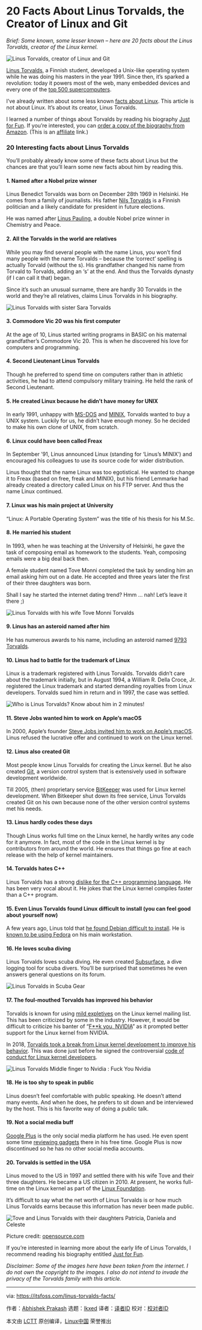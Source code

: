 [#]: subject: "20 Facts About Linus Torvalds, the Creator of Linux and Git"
[#]: via: "https://itsfoss.com/linus-torvalds-facts/"
[#]: author: "Abhishek Prakash https://itsfoss.com/"
[#]: collector: "lkxed"
[#]: translator: "gpchn"
[#]: reviewer: " "
[#]: publisher: " "
[#]: url: " "

20 Facts About Linus Torvalds, the Creator of Linux and Git
======
*Brief: Some known, some lesser known – here are 20 facts about the Linus Torvalds, creator of the Linux kernel.*

![Linus Torvalds, creator of Linux and Git][1]

[Linus Torvalds][2], a Finnish student, developed a Unix-like operating system while he was doing his masters in the year 1991. Since then, it’s sparked a revolution: today it powers most of the web, many embedded devices and every one of the [top 500 supercomputers][3].

I’ve already written about some less known [facts about Linux][4]. This article is not about Linux. It’s about its creator, Linus Torvalds.

I learned a number of things about Torvalds by reading his biography [Just for Fun][5]. If you’re interested, you can [order a copy of the biography from Amazon][6]. (This is an [affiliate][7] link.)

### 20 Interesting facts about Linus Torvalds

You’ll probably already know some of these facts about Linus but the chances are that you’ll learn some new facts about him by reading this.

#### 1. Named after a Nobel prize winner

Linus Benedict Torvalds was born on December 28th 1969 in Helsinki. He comes from a family of journalists. His father [Nils Torvalds][11] is a Finnish politician and a likely candidate for president in future elections.

He was named after [Linus Pauling][12], a double Nobel prize winner in Chemistry and Peace.

#### 2. All the Torvalds in the world are relatives

While you may find several people with the name Linus, you won’t find many people with the name Torvalds – because the ‘correct’ spelling is actually Torvald (without the s). His grandfather changed his name from Torvald to Torvalds, adding an ‘s’ at the end. And thus the Torvalds dynasty (if I can call it that) began.

Since it’s such an unusual surname, there are hardly 30 Torvalds in the world and they’re all relatives, claims Linus Torvalds in his biography.

![Linus Torvalds with sister Sara Torvalds][13]

#### 3. Commodore Vic 20 was his first computer

At the age of 10, Linus started writing programs in BASIC on his maternal grandfather’s Commodore Vic 20. This is when he discovered his love for computers and programming.

#### 4. Second Lieutenant Linus Torvalds

Though he preferred to spend time on computers rather than in athletic activities, he had to attend compulsory military training. He held the rank of Second Lieutenant.

#### 5. He created Linux because he didn’t have money for UNIX 

In early 1991, unhappy with [MS-DOS][14] and [MINIX][15], Torvalds wanted to buy a UNIX system. Luckily for us, he didn’t have enough money. So he decided to make his own clone of UNIX, from scratch.

#### 6. Linux could have been called Freax

In September ’91, Linus announced Linux (standing for ‘Linus’s MINIX’) and encouraged his colleagues to use its source code for wider distribution.

Linus thought that the name Linux was too egotistical. He wanted to change it to Freax (based on free, freak and MINIX), but his friend Lemmarke had already created a directory called Linux on his FTP server. And thus the name Linux continued.

#### 7. Linux was his main project at University

“Linux: A Portable Operating System” was the title of his thesis for his M.Sc.

#### 8. He married his student

In 1993, when he was teaching at the University of Helsinki, he gave the task of composing email as homework to the students. Yeah, composing emails were a big deal back then.

A female student named Tove Monni completed the task by sending him an email asking him out on a date. He accepted and three years later the first of their three daughters was born.

Shall I say he started the internet dating trend? Hmm … nah! Let’s leave it there ;)

![Linus Torvalds with his wife Tove Monni Torvalds][16]

#### 9. Linus has an asteroid named after him

He has numerous awards to his name, including an asteroid named [9793 Torvalds][17].

#### 10. Linus had to battle for the trademark of Linux 

Linux is a trademark registered with Linus Torvalds. Torvalds didn’t care about the trademark initially, but in August 1994, a William R. Della Croce, Jr. registered the Linux trademark and started demanding royalties from Linux developers. Torvalds sued him in return and in 1997, the case was settled.

![Who is Linus Torvalds? Know about him in 2 minutes!][18]

#### 11. Steve Jobs wanted him to work on Apple’s macOS

In 2000, Apple’s founder [Steve Jobs invited him to work on Apple’s macOS][19]. Linus refused the lucrative offer and continued to work on the Linux kernel.

#### 12. Linus also created Git

Most people know Linus Torvalds for creating the Linux kernel. But he also created [Git][20], a version control system that is extensively used in software development worldwide.

Till 2005, (then) proprietary service [BitKeeper][21] was used for Linux kernel development. When Bitkeeper shut down its free service, Linus Torvalds created Git on his own because none of the other version control systems met his needs.

#### 13. Linus hardly codes these days 

Though Linus works full time on the Linux kernel, he hardly writes any code for it anymore. In fact, most of the code in the Linux kernel is by contributors from around the world. He ensures that things go fine at each release with the help of kernel maintainers.

#### 14. Torvalds hates C++ 

Linus Torvalds has a strong [dislike for the C++ programming language][22]. He has been very vocal about it. He jokes that the Linux kernel compiles faster than a C++ program.

#### 15. Even Linus Torvalds found Linux difficult to install (you can feel good about yourself now)

A few years ago, Linus told that [he found Debian difficult to install][23]. He is [known to be using Fedora][24] on his main workstation.

#### 16. He loves scuba diving

Linus Torvalds loves scuba diving. He even created [Subsurface][25], a dive logging tool for scuba divers. You’ll be surprised that sometimes he even answers general questions on its forum.

![Linus Torvalds in Scuba Gear][26]

#### 17. The foul-mouthed Torvalds has improved his behavior

Torvalds is known for using [mild expletives][27] on the Linux kernel mailing list. This has been criticized by some in the industry. However, it would be difficult to criticize his banter of “[F**k you, NVIDIA][28]” as it prompted better support for the Linux kernel from NVIDIA.

In 2018, [Torvalds took a break from Linux kernel development to improve his behavior][29]. This was done just before he signed the controversial [code of conduct for Linux kernel developers][30].

![Linus Torvalds Middle finger to Nvidia : Fuck You Nvidia][31]

#### 18. He is too shy to speak in public 

Linus doesn’t feel comfortable with public speaking. He doesn’t attend many events. And when he does, he prefers to sit down and be interviewed by the host. This is his favorite way of doing a public talk.

#### 19. Not a social media buff

[Google Plus][32] is the only social media platform he has used. He even spent some time [reviewing gadgets][33] there in his free time. Google Plus is now discontinued so he has no other social media accounts.

#### 20. Torvalds is settled in the USA 

Linus moved to the US in 1997 and settled there with his wife Tove and their three daughters. He became a US citizen in 2010. At present, he works full-time on the Linux kernel as part of the [Linux Foundation][34].

It’s difficult to say what the net worth of Linus Torvalds is or how much Linus Torvalds earns because this information has never been made public.

![Tove and Linus Torvalds with their daughters Patricia, Daniela and Celeste][35]

Picture credit: [opensource.com][36]

If you’re interested in learning more about the early life of Linus Torvalds, I recommend reading his biography entitled [Just for Fun][37].

*Disclaimer: Some of the images here have been taken from the internet. I do not own the copyright to the images. I also do not intend to invade the privacy of the Torvalds family with this article.*

--------------------------------------------------------------------------------

via: https://itsfoss.com/linus-torvalds-facts/

作者：[Abhishek Prakash][a]
选题：[lkxed][b]
译者：[译者ID](https://github.com/译者ID)
校对：[校对者ID](https://github.com/校对者ID)

本文由 [LCTT](https://github.com/LCTT/TranslateProject) 原创编译，[Linux中国](https://linux.cn/) 荣誉推出

[a]: https://itsfoss.com/
[b]: https://github.com/lkxed
[1]: https://itsfoss.com/wp-content/uploads/2017/12/Linus-Torvalds-featured-800x450.png
[2]: https://en.wikipedia.org/wiki/Linus_Torvalds
[3]: https://itsfoss.com/linux-runs-top-supercomputers/
[4]: https://itsfoss.com/facts-linux-kernel/
[5]: https://www.amazon.com/dp/0066620732?tag=AAWP_PLACEHOLDER_TRACKING_ID
[6]: https://www.amazon.com/dp/0066620732?tag=AAWP_PLACEHOLDER_TRACKING_ID
[7]: https://itsfoss.com/affiliate-policy/
[8]: https://www.amazon.com/dp/0066620732?tag=AAWP_PLACEHOLDER_TRACKING_ID
[9]: https://www.amazon.com/dp/0066620732?tag=AAWP_PLACEHOLDER_TRACKING_ID
[10]: https://www.amazon.com/dp/0066620732?tag=AAWP_PLACEHOLDER_TRACKING_ID
[11]: https://en.wikipedia.org/wiki/Nils_Torvalds
[12]: https://en.wikipedia.org/wiki/Linus_Pauling
[13]: https://itsfoss.com/wp-content/uploads/2017/12/Linus_and_sara_Torvalds.jpg
[14]: https://en.wikipedia.org/wiki/MS-DOS
[15]: https://www.minix3.org/
[16]: https://itsfoss.com/wp-content/uploads/2017/12/Linus_torvalds-wife-800x533.jpg
[17]: http://enacademic.com/dic.nsf/enwiki/1928421
[18]: https://youtu.be/eE-ovSOQK0Y
[19]: https://www.macrumors.com/2012/03/22/steve-jobs-tried-to-hire-linux-creator-linus-torvalds-to-work-on-os-x/
[20]: https://en.wikipedia.org/wiki/Git
[21]: https://www.bitkeeper.org/
[22]: https://lwn.net/Articles/249460/
[23]: https://www.youtube.com/watch?v=qHGTs1NSB1s
[24]: https://plus.google.com/+LinusTorvalds/posts/Wh3qTjMMbLC
[25]: https://subsurface-divelog.org/
[26]: https://itsfoss.com/wp-content/uploads/2017/12/Linus_Torvalds_in_SCUBA_gear.jpg
[27]: https://www.theregister.co.uk/2016/08/26/linus_torvalds_calls_own_lawyers_nasty_festering_disease/
[28]: https://www.youtube.com/watch?v=_36yNWw_07g
[29]: https://itsfoss.com/torvalds-takes-a-break-from-linux/
[30]: https://itsfoss.com/linux-code-of-conduct/
[31]: https://itsfoss.com/wp-content/uploads/2012/09/Linus-Torvalds-Fuck-You-Nvidia.jpg
[32]: https://plus.google.com/+LinusTorvalds
[33]: https://plus.google.com/collection/4lfbIE
[34]: https://www.linuxfoundation.org/
[35]: https://itsfoss.com/wp-content/uploads/2017/12/patriciatorvalds.jpg
[36]: https://opensource.com/life/15/8/patricia-torvalds-interview
[37]: https://www.amazon.com/dp/0066620732?tag=AAWP_PLACEHOLDER_TRACKING_ID
[38]: https://www.amazon.com/dp/0066620732?tag=AAWP_PLACEHOLDER_TRACKING_ID
[39]: https://www.amazon.com/dp/0066620732?tag=AAWP_PLACEHOLDER_TRACKING_ID
[40]: https://www.amazon.com/dp/0066620732?tag=AAWP_PLACEHOLDER_TRACKING_ID
